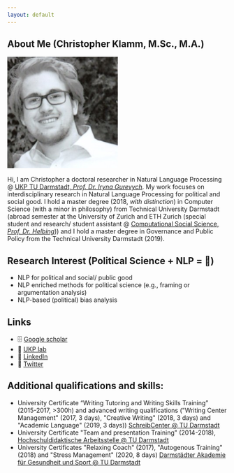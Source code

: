 ```yaml
---
layout: default
---
```


## About Me (Christopher Klamm, M.Sc., M.A.)

<img class="profile-picture" src="chris.jpg">

Hi, I am Christopher a doctoral researcher in Natural Language Processing @ [UKP TU Darmstadt, <i>Prof. Dr. Iryna Gurevych</i>](https://www.informatik.tu-darmstadt.de/ukp/ukp_home/about_ukp/index.en.jsp). My work focuses on interdisciplinary research in Natural Language Processing for political and social good. I hold a master degree (2018, <i>with distinction</i>) in Computer Science (with a minor in philosophy) from Technical University Darmstadt (abroad semester at the University of Zurich and ETH Zurich (special student and research/ student assistant @ [Computational Social Science, <i>Prof. Dr. Helbing</i>](http://www.coss.ethz.ch))) and I hold a master degree in Governance and Public Policy from the Technical University Darmstadt (2019).

## Research Interest (Political Science + NLP = 🎉)
* NLP for political and social/ public good
* NLP enriched methods for political science (e.g., framing or argumentation analysis)
* NLP-based (political) bias analysis

## Links
* 🗄 [Google scholar](https://scholar.google.de/citations?hl=de&authuser=1&user=oLSU8LEAAAAJ)
* 🔬 [UKP lab](https://www.informatik.tu-darmstadt.de/ukp/ukp_home/staff_ukp/detailseite_mitarbeiter_1_68224.en.jsp)
* 👥 [LinkedIn](https://www.linkedin.com/in/christopher-klamm-865786b3/)
* 🍿 [Twitter](https://twitter.com/chklamm)

## Additional qualifications and skills:
* University Certificate “Writing Tutoring and Writing Skills Training” (2015-2017, >300h) and advanced writing qualifications ("Writing Center Management" (2017, 3 days), "Creative Writing" (2018, 3 days) and "Academic Language" (2019, 3 days)) [SchreibCenter @ TU Darmstadt](https://www.owl.tu-darmstadt.de/schreibcenter_1/index.de.jsp)
* University Certificate "Team and presentation Training" (2014-2018), [Hochschuldidaktische Arbeitsstelle @ TU Darmstadt](https://www.hda.tu-darmstadt.de/hda/index.de.jsp)
* University Certificates "Relaxing Coach" (2017), "Autogenous Training" (2018) and "Stress Management" (2020, 8 days) [Darmstädter Akademie für Gesundheit und Sport @ TU Darmstadt](https://www.sport.tu-darmstadt.de/dienstleistungen/fortbildungen_ifs.de.jsp)
